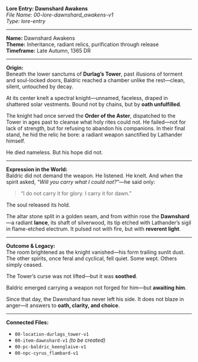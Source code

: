 **Lore Entry: Dawnshard Awakens**  
*File Name: 00-lore-dawnshard_awakens-v1*  
*Type: lore-entry*

---

**Name:** Dawnshard Awakens  
**Theme:** Inheritance, radiant relics, purification through release  
**Timeframe:** Late Autumn, 1365 DR

---

**Origin:**  
Beneath the lower sanctums of **Durlag’s Tower**, past illusions of torment and soul-locked doors, Baldric reached a chamber unlike the rest—clean, silent, untouched by decay.

At its center knelt a spectral knight—unnamed, faceless, draped in shattered solar vestments. Bound not by chains, but by **oath unfulfilled**.

The knight had once served the **Order of the Aster**, dispatched to the Tower in ages past to cleanse what holy rites could not. He failed—not for lack of strength, but for refusing to abandon his companions. In their final stand, he hid the relic he bore: a radiant weapon sanctified by Lathander himself.

He died nameless. But his hope did not.

---

**Expression in the World:**  
Baldric did not demand the weapon. He listened. He knelt. And when the spirit asked, *“Will you carry what I could not?”*—he said only:

> “I do not carry it for glory. I carry it for dawn.”

The soul released its hold.

The altar stone split in a golden seam, and from within rose the **Dawnshard**—a radiant **lance**, its shaft of silverwood, its tip etched with Lathander’s sigil in flame-etched electrum. It pulsed not with fire, but with **reverent light**.

---

**Outcome & Legacy:**  
The room brightened as the knight vanished—his form trailing sunlit dust. The other spirits, once feral and cyclical, fell quiet. Some wept. Others simply ceased.

The Tower’s curse was not lifted—but it was **soothed**.

Baldric emerged carrying a weapon not forged for him—but **awaiting him**.

Since that day, the Dawnshard has never left his side. It does not blaze in anger—it answers to **oath, clarity, and choice**.

---

**Connected Files:**  
- `00-location-durlags_tower-v1`  
- `00-item-dawnshard-v1` *(to be created)*  
- `00-pc-baldric_keenglaive-v1`  
- `00-npc-cyrus_flambard-v1`
